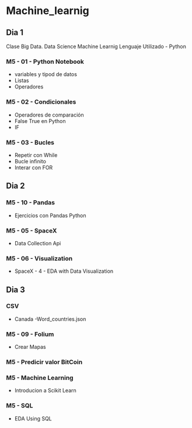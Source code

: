 # Machine_learnig

## Dia 1
Clase Big Data. Data Science Machine Learnig
Lenguaje Utilizado - Python 

### M5 - 01 - Python Notebook
  - variables y tipod de datos
  - Listas
  - Operadores

### M5 - 02 - Condicionales 
  - Operadores de comparación
  - False True en Python
  - IF

### M5 - 03 - Bucles
  - Repetir con While
  - Bucle infinito
  - Interar con FOR

## Dia 2

### M5 - 10 - Pandas
  - Ejercicios con Pandas Python

### M5 - 05 - SpaceX 
  - Data Collection Api

### M5 - 06 - Visualization
  - SpaceX - 4 - EDA with Data Visualization

## Dia 3

### CSV
  - Canada
  -Word_countries.json
### M5 - 09 - Folium
  - Crear Mapas
### M5 - Predicir valor BitCoin
### M5 - Machine Learning
  - Introducion a Scikit Learn
### M5 - SQL
  - EDA Using SQL




